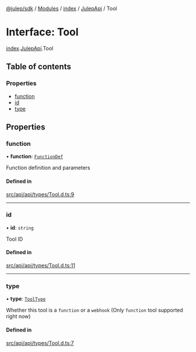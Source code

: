 [@julep/sdk](../README.md) / [Modules](../modules.md) / [index](../modules/index.md) / [JulepApi](../modules/index.JulepApi.md) / Tool

# Interface: Tool

[index](../modules/index.md).[JulepApi](../modules/index.JulepApi.md).Tool

## Table of contents

### Properties

- [function](index.JulepApi.Tool.md#function)
- [id](index.JulepApi.Tool.md#id)
- [type](index.JulepApi.Tool.md#type)

## Properties

### function

• **function**: [`FunctionDef`](index.JulepApi.FunctionDef.md)

Function definition and parameters

#### Defined in

[src/api/api/types/Tool.d.ts:9](https://github.com/julep-ai/samantha-dev/blob/4200383/sdks/js/src/api/api/types/Tool.d.ts#L9)

___

### id

• **id**: `string`

Tool ID

#### Defined in

[src/api/api/types/Tool.d.ts:11](https://github.com/julep-ai/samantha-dev/blob/4200383/sdks/js/src/api/api/types/Tool.d.ts#L11)

___

### type

• **type**: [`ToolType`](../modules/index.JulepApi.md#tooltype)

Whether this tool is a `function` or a `webhook` (Only `function` tool supported right now)

#### Defined in

[src/api/api/types/Tool.d.ts:7](https://github.com/julep-ai/samantha-dev/blob/4200383/sdks/js/src/api/api/types/Tool.d.ts#L7)
